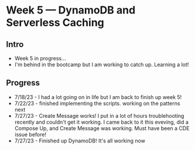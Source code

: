 # Week 5 — DynamoDB and Serverless Caching

## Intro
- Week 5 in progress...
- I'm behind in the bootcamp but I am working to catch up. Learning a lot!


## Progress
- 7/18/23 - I had a lot going on in life but I am back to finish up week 5!
- 7/22/23 - finished implementing the scripts. working on the patterns next
- 7/27/23 - Create Message works! I put in a lot of hours troublehooting recently and couldn't get it working. I came back to it this eveving, did a Compose Up, and Create Message was working. Must have been a CDE issue before!
- 7/27/23 - Finished up DynamoDB! It's all working now
